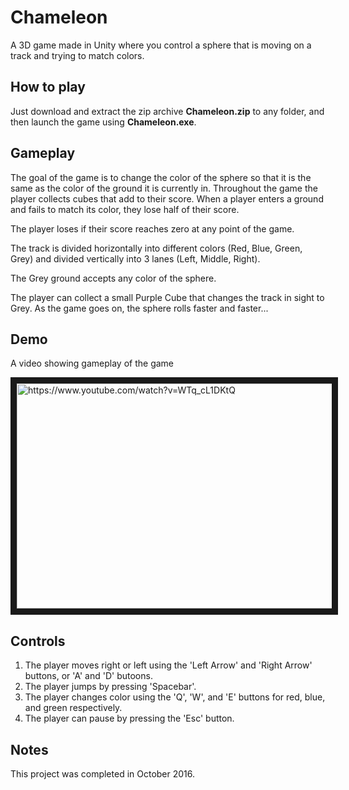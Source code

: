 # Chameleon
A 3D game made in Unity where you control a sphere that is moving on a track and trying to match colors.

## How to play
Just download and extract the zip archive **Chameleon.zip** to any folder, and then launch the game using **Chameleon.exe**.

## Gameplay
The goal of the game is to change the color of the sphere so that it is the same as the color of the ground it
is currently in. Throughout the game the player collects cubes that add to their score. When a player enters a
ground and fails to match its color, they lose half of their score.

The player loses if their score reaches zero at any point of the game.

The track is divided horizontally into different colors (Red, Blue, Green, Grey) and divided vertically into 3
lanes (Left, Middle, Right).

The Grey ground accepts any color of the sphere.

The player can collect a small Purple Cube that changes the track in sight to Grey.
As the game goes on, the sphere rolls faster and faster...

## Demo

A video showing gameplay of the game

<a href="https://www.youtube.com/watch?feature=player_embedded&v=WTq_cL1DKtQ
" target="_blank"><img src="http://img.youtube.com/vi/WTq_cL1DKtQ/0.jpg" 
alt="https://www.youtube.com/watch?v=WTq_cL1DKtQ" width="640" height="360" border="10" /></a>

## Controls

1. The player moves right or left using the 'Left Arrow' and 'Right Arrow' buttons, or 'A' and 'D' butoons.
2. The player jumps by pressing 'Spacebar'.
3. The player changes color using the 'Q', 'W', and 'E' buttons for red, blue, and green respectively.
4. The player can pause by pressing the 'Esc' button.

## Notes

This project was completed in October 2016.
